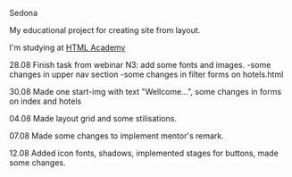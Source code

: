 Sedona

My educational project for creating site from layout.

I'm studying at <a href="https://htmlacademy.ru">HTML Academy</a>

28.08 Finish task from webinar N3: add some fonts and images.
		-some changes in upper nav section
		-some changes in filter forms on hotels.html

30.08 Made one start-img with text "Wellcome...", some changes in forms on index and hotels

04.08 Made layout grid and some stilisations.

07.08 Made some changes to implement mentor's remark.

12.08 Added icon fonts, shadows, implemented stages for buttons, made some changes. 